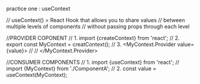 

practice one : useContext


// useContext() = React Hook that allows you to share values
//                between multiple levels of components
//                without passing props through each level

//PROVIDER COPONENT
// 1. import {createContext} from 'react';
// 2. export const MyContext = creatContext();
// 3. <MyContext.Provider value={value}>
//      <child />
//    </MyContext.Provider>

//CONSUMER COMPONENTS
// 1. import {useContext} from 'react';
//    import {MyContext} from './ComponentA';
// 2. const value = useContext(MyContext);
